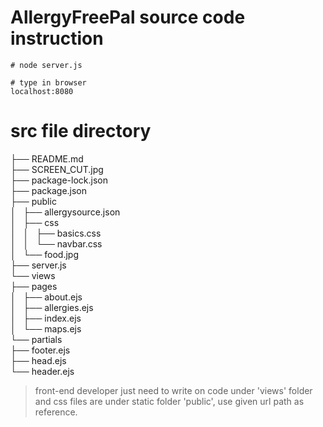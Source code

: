 # AllergyFreePal source code instruction

``` start
# node server.js

# type in browser
localhost:8080
```


# src file directory
├── README.md\
├── SCREEN_CUT.jpg\
├── package-lock.json\
├── package.json\
├── public\
│   ├── allergysource.json\
│   ├── css\
│   │   ├── basics.css\
│   │   └── navbar.css\
│   └── food.jpg\
├── server.js\
└── views\
    ├── pages\
│   ├── about.ejs\
│   ├── allergies.ejs\
    │   ├── index.ejs\
    │   └── maps.ejs\
    └── partials\
        ├── footer.ejs\
        ├── head.ejs\
        └── header.ejs

> front-end developer just need to write on code under 'views' folder
and css files are under static folder 'public', use given url path as reference.
